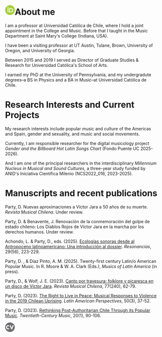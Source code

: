 # ![About me](assets/img/ORCID-iD_icon_32x32.png)About me
I am a professor at Universidad Católica de Chile, where I hold a joint appointment in the College and Music. Before that I taught in the Music Department at Saint Mary's College (Indiana, USA).  

I have been a visiting professor at UT Austin,  Tulane, Brown, University of Oregon, and University of Georgia.  

Between 2015 and 2019 I served as Director of Graduate Studies & Research for Universidad Católica's School of Arts.  

I earned my PhD at the University of Pennsylvania, and my undergradute degrees–a BS in Physics and a BA in Music–at Universidad Católica de Chile.  

# Research Interests and Current Projects
My research interests include popular music and culture of the Americas and Spain, gender and sexuality, and music and social movements.  

Currently, I am responsible researcher for the digital musicology project _Gender and the Billboard Hot Latin Songs Chart_ (Fondo Puente UC 2025-2026).  

And I am one of the principal researchers in the interdisciplinary _Millennium Nucleus in Musical and Sound Cultures_, a three-year study funded by ANID's Iniciativa Científica Milenio (NCS2022_016, 2023-2025).  

# Manuscripts and recent publications
Party, D. Nuevas aproximaciones a Víctor Jara a 50 años de su muerte. _Revista Musical Chilena_. Under review.  

Party, D. & Benavente, J. Renovación de la conmemoración del golpe de estado chileno: Los Diablos Rojos de Víctor Jara en la marcha por los derechos humanos. Under review.  

Achondo, L. & Party, D., eds. (2025). [Ecologías sonoras desde al Antropoceno latinoamericano: Una introducción al dossier](https://resonancias.uc.cl/n-56/ecologias-sonoras-desde-el-antropoceno-latinoamericano-una-introduccion-al-dossier). _Resonancias_, 29(56), 223-229.  

Party, D. , & Díaz Pinto, A. M. (2025). Twenty-first century Latin/o American Popular Music. In R. Moore & W. A. Clark (Eds.), _Musics of Latin America_ (in press).  

Party, D., & Wolf, J. E. (2023). [Canto por travesura: folklore y picaresca en un disco de Víctor Jara](https://revistamusicalchilena.uchile.cl/index.php/RMCH/article/view/67922). _Revista Musical Chilena_, 77(240), 62-79.   

Party, D. (2023). [The Right to Live in Peace: Musical Responses to Violence in the 2019 Chilean Uprising](https://doi.org/10.1177/0094582X231176781). _Latin American Perspectives_, 50(3), 37-52.   

Party, D. (2023). [Rethinking Post-Authoritarian Chile Through its Popular Music](https://doi.org/10.1017/S1478572222000494). _Twentieth-Century Music_, 20(1), 90-106.

<p class="view"><a href="https://daniel-party.github.io/CV.html" aria-label="View full CV">

<img src="assets/img/cv-icon.png" width="32" height="32" alt="Curriculum Vitae"/>
</a></p>   
